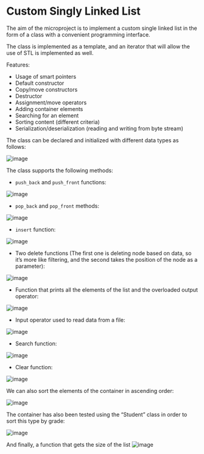 # Custom Singly Linked List

The aim of the microproject is to implement a custom single linked list in the form of a class with a convenient programming interface.

The class is implemented as a template, and an iterator that will allow the use of STL is implemented as well.

Features:
- Usage of smart pointers
- Default constructor
- Copy/move constructors
- Destructor
- Assignment/move operators
- Adding container elements
- Searching for an element
- Sorting content (different criteria)
- Serialization/deserialization (reading and writing from byte stream)

The class can be declared and initialized with different data types as follows:

![image](https://user-images.githubusercontent.com/72605819/230885415-f49981a4-0702-4f33-a44c-1f34127da623.png)

The class supports the following methods:

- `push_back` and `push_front` functions:

![image](https://user-images.githubusercontent.com/72605819/230885675-03e03eff-d57d-485c-b9a0-e949089890c4.png)

- `pop_back` and `pop_front` methods:

![image](https://user-images.githubusercontent.com/72605819/230885699-9d21636d-6b29-4d56-a8e1-f3444e7e31cc.png)

- `insert` function:

![image](https://user-images.githubusercontent.com/72605819/230885753-6a61491c-d2e2-4529-bdd4-73a211a653e3.png)

- Two delete functions (The first one is deleting node based on data, so it’s more like filtering, and the second takes the position of the node as a parameter):

![image](https://user-images.githubusercontent.com/72605819/230886008-76e95414-08e6-4868-80f2-8c26c760c467.png)

- Function that prints all the elements of the list and the overloaded output operator:

![image](https://user-images.githubusercontent.com/72605819/230885852-1aca61af-5034-4b76-8fca-d20bb665ce6e.png)

- Input operator used to read data from a file:

![image](https://user-images.githubusercontent.com/72605819/230885881-98bf95a4-31de-42f7-85ca-5de1e567a696.png)

- Search function:

![image](https://user-images.githubusercontent.com/72605819/230886057-f75f4199-9f03-4e26-84d3-cc35ca1ba1eb.png)

- Clear function:

![image](https://user-images.githubusercontent.com/72605819/230886069-c1d9d437-865c-4ff7-a984-3e3ea216ca5c.png)

We can also sort the elements of the container in ascending order:

![image](https://user-images.githubusercontent.com/72605819/230886115-7563d049-bfc5-4cfc-b55e-a80a110e3a5d.png)

The container has also been tested using the “Student” class in order to sort this type by grade:

![image](https://user-images.githubusercontent.com/72605819/230886186-0d62b97a-a1e2-499a-9736-055f58916f30.png)

And finally, a function that gets the size of the list
![image](https://user-images.githubusercontent.com/72605819/230886879-29cf6fed-d888-4559-b9dc-409c7f8b940e.png)

